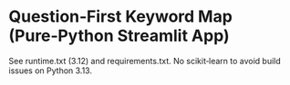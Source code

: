 # Question‑First Keyword Map (Pure‑Python Streamlit App)
See runtime.txt (3.12) and requirements.txt. No scikit‑learn to avoid build issues on Python 3.13.
